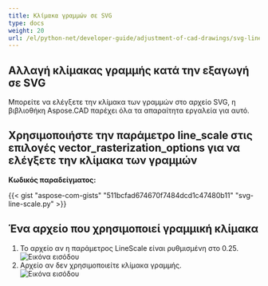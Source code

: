 ```yaml
---
title: Κλίμακα γραμμών σε SVG
type: docs
weight: 20
url: /el/python-net/developer-guide/adjustment-of-cad-drawings/svg-line-scale/
---
```



## **Αλλαγή κλίμακας γραμμής κατά την εξαγωγή σε SVG**

Μπορείτε να ελέγξετε την κλίμακα των γραμμών στο αρχείο SVG, η βιβλιοθήκη Aspose.CAD παρέχει όλα τα απαραίτητα εργαλεία για αυτό.

## **Χρησιμοποιήστε την παράμετρο line_scale στις επιλογές vector_rasterization_options για να ελέγξετε την κλίμακα των γραμμών**

**Κωδικός παραδείγματος:**

{{< gist "aspose-com-gists" "511bcfad674670f7484dcd1c47480b11" "svg-line-scale.py" >}}


## Ένα αρχείο που χρησιμοποιεί γραμμική κλίμακα
1. Το αρχείο αν η παράμετρος LineScale είναι ρυθμισμένη στο 0.25.<br>
![Εικόνα εισόδου](/cad/_assets/guide/svg/line_scale_0.25.png)<br>
1. Αρχείο αν δεν χρησιμοποιείτε κλίμακα γραμμής.<br>
![Εικόνα εισόδου](/cad/_assets/guide/svg/basic_options.png)<br>
